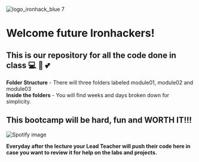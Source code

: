![logo_ironhack_blue 7](https://user-images.githubusercontent.com/23629340/40541063-a07a0a8a-601a-11e8-91b5-2f13e4e6b441.png)

# Welcome future Ironhackers!

## This is our repository for all the code done in class 💻 💪 💕

**Folder Structure** - There will three folders labeled module01, module02 and module03
<br>
**Inside the folders** - You will find weeks and days broken down for simplicity.

## This bootcamp will be hard, fun and WORTH IT!!!

![Spotify image](https://media2.giphy.com/media/3o6oztoQJhfqh93jCE/giphy.gif?cid=ecf05e471qrmiigw1t8kmo7krnqnpxmj9f2yzx5d8rkqn5oh&ep=v1_gifs_related&rid=giphy.gif&ct=g)

**Everyday after the lecture your Lead Teacher will push their code here in case you want to review it for help on the labs and projects.**
